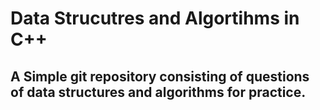 # Data Strucutres and Algortihms in C++

## A Simple git  repository consisting of questions of data structures and algorithms for practice.
